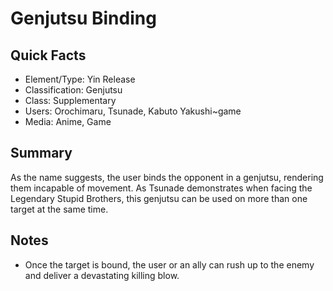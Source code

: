 # Genjutsu Binding

## Quick Facts
- Element/Type: Yin Release
- Classification: Genjutsu
- Class: Supplementary
- Users: Orochimaru, Tsunade, Kabuto Yakushi~game
- Media: Anime, Game

## Summary
As the name suggests, the user binds the opponent in a genjutsu, rendering them incapable of movement. As Tsunade demonstrates when facing the Legendary Stupid Brothers, this genjutsu can be used on more than one target at the same time.

## Notes
- Once the target is bound, the user or an ally can rush up to the enemy and deliver a devastating killing blow.
